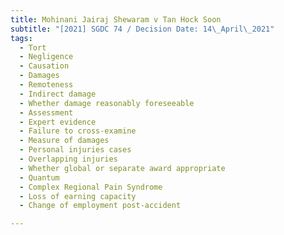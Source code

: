 ```yaml
---
title: Mohinani Jairaj Shewaram v Tan Hock Soon
subtitle: "[2021] SGDC 74 / Decision Date: 14\_April\_2021"
tags:
  - Tort
  - Negligence
  - Causation
  - Damages
  - Remoteness
  - Indirect damage
  - Whether damage reasonably foreseeable
  - Assessment
  - Expert evidence
  - Failure to cross-examine
  - Measure of damages
  - Personal injuries cases
  - Overlapping injuries
  - Whether global or separate award appropriate
  - Quantum
  - Complex Regional Pain Syndrome
  - Loss of earning capacity
  - Change of employment post-accident

---
```

